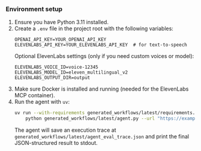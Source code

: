 ### Environment setup
1. Ensure you have Python 3.11 installed.
2. Create a `.env` file in the project root with the following variables:
   ```env
   OPENAI_API_KEY=YOUR_OPENAI_API_KEY
   ELEVENLABS_API_KEY=YOUR_ELEVENLABS_API_KEY  # for text-to-speech
   ```
   Optional ElevenLabs settings (only if you need custom voices or model):
   ```env
   ELEVENLABS_VOICE_ID=voice-12345
   ELEVENLABS_MODEL_ID=eleven_multilingual_v2
   ELEVENLABS_OUTPUT_DIR=output
   ```
3. Make sure Docker is installed and running (needed for the ElevenLabs MCP container).
4. Run the agent with `uv`:
   ```bash
   uv run --with-requirements generated_workflows/latest/requirements.txt --python 3.11 \
       python generated_workflows/latest/agent.py --url "https://example.com/article" --num_hosts 2
   ```
   The agent will save an execution trace at `generated_workflows/latest/agent_eval_trace.json` and print the final JSON-structured result to stdout.
